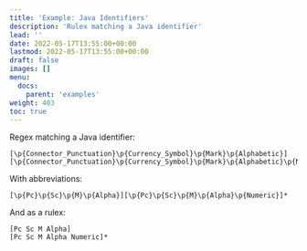 ```yaml
---
title: 'Example: Java Identifiers'
description: 'Rulex matching a Java identifier'
lead: ''
date: 2022-05-17T13:55:00+00:00
lastmod: 2022-05-17T13:55:00+00:00
draft: false
images: []
menu:
  docs:
    parent: 'examples'
weight: 403
toc: true
---
```


Regex matching a Java identifier:

```regexp
[\p{Connector_Punctuation}\p{Currency_Symbol}\p{Mark}\p{Alphabetic}][\p{Connector_Punctuation}\p{Currency_Symbol}\p{Mark}\p{Alphabetic}\p{Numeric}]*
```

With abbreviations:

```regexp
[\p{Pc}\p{Sc}\p{M}\p{Alpha}][\p{Pc}\p{Sc}\p{M}\p{Alpha}\p{Numeric}]*
```

And as a rulex:

```rulex
[Pc Sc M Alpha]
[Pc Sc M Alpha Numeric]*
```
